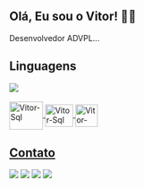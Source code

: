 ## Olá, Eu sou o Vitor! 🖖🏼

<p>Desenvolvedor ADVPL...</p>

## Linguagens

<div align="LEFT">
  <a href="https://github.com/vitormavancini">
  <img width="%" src="https://github-readme-stats.vercel.app/api?username=vitormavancini&show_icons=true&theme=nord&include_all_commits=true&count_private=true"/>
</div>
  
<div style="display: inline_block"><br>
  <img align="center" alt="Vitor-Sql" height="50" width="60" src="https://cdn.jsdelivr.net/gh/devicons/devicon/icons/salesforce/salesforce-original.svg">
  <img align="center" alt="Vitor-Sql" height="40" width="50" src="https://cdn.jsdelivr.net/gh/devicons/devicon/icons/microsoftsqlserver/microsoftsqlserver-plain-wordmark.svg">
  <img align="center" alt="Vitor-Sql" height="40" width="40" src="https://cdn.icon-icons.com/icons2/2107/PNG/512/file_type_advpl_icon_130762.png">
</div> 
 
 ## Contato
  
<div> 
  <a href="https://instagram.com/vitormavancini"          target="_blank"> <img src="https://img.shields.io/badge/-Instagram-%23E4405F?style=for-the-badge&logo=instagram&logoColor=white" target="_blank"></a> 
  <a href="https://www.linkedin.com/in/vitorlmavancini/"  target="_blank"> <img src="https://img.shields.io/badge/-LinkedIn-%230077B5?style=for-the-badge&logo=linkedin&logoColor=white"   target="_blank"></a> 
  <a href="mailto:vitoravancini@outlook.com.br?"              target="_blank"> <img src="https://profile.ui.trailhead.com/images/trailblazer-me.svg"                                           target="_blank"></a>
  <a href="https://trailblazer.me/id/vavancini"           target="_blank"> <img src="https://profile.ui.trailhead.com/images/trailblazer-me.svg"                                           target="_blank"></a>
</div>
